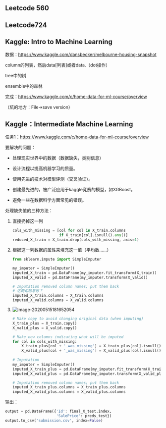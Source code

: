 ## Leetcode 560

## Leetcode724



## Kaggle: Intro to Machine Learning

数据：https://www.kaggle.com/dansbecker/melbourne-housing-snapshot

column的列表，然后data[列表]或者data.（dot操作）

tree中的树

ensemble中的森林

完成：https://www.kaggle.com/c/home-data-for-ml-course/overview

（坑的地方：File->save version）



## Kaggle：Intermediate Machine Learning

任务1：https://www.kaggle.com/c/home-data-for-ml-course/overview

要解决的问题：

- 处理现实世界中的数据（数据缺失，类别信息）

- 设计流程以提高机器学习的质量。
- 使用先进的技术对模型评测（交叉验证）。
- 创建最先进的，被广泛应用于kaggle竞赛的模型，如XGBoost。
- 避免一些在数据科学方面常见的错误。



处理缺失值的三种方法：

1. 直接扔掉这一列

   ```python
   cols_with_missing = [col for col in X_train.columns
                        if X_train[col].isnull().any()]
   reduced_X_train = X_train.drop(cols_with_missing, axis=1)
   ```

   

2. 根据这一列数据的属性来填充这一值（平均数......）

   ```python
   from sklearn.impute import SimpleImputer
   
   my_imputer = SimpleImputer()
   imputed_X_train = pd.DataFrame(my_imputer.fit_transform(X_train))
   imputed_X_valid = pd.DataFrame(my_imputer.transform(X_valid))
   
   # Imputation removed column names; put them back
   # 这两句啥意思？
   imputed_X_train.columns = X_train.columns
   imputed_X_valid.columns = X_valid.columns
   ```

   

3. ![image-20200515181652054](D:\CheckInThreePigs\img\image-20200515181652054.png)

   ```python
   # Make copy to avoid changing original data (when imputing)
   X_train_plus = X_train.copy()
   X_valid_plus = X_valid.copy()
   
   # Make new columns indicating what will be imputed
   for col in cols_with_missing:
       X_train_plus[col + '_was_missing'] = X_train_plus[col].isnull()
       X_valid_plus[col + '_was_missing'] = X_valid_plus[col].isnull()
       
   # Imputation
   my_imputer = SimpleImputer()
   imputed_X_train_plus = pd.DataFrame(my_imputer.fit_transform(X_train_plus))
   imputed_X_valid_plus = pd.DataFrame(my_imputer.transform(X_valid_plus))
   
   # Imputation removed column names; put them back
   imputed_X_train_plus.columns = X_train_plus.columns
   imputed_X_valid_plus.columns = X_valid_plus.columns
   ```





输出：

```python
output = pd.DataFrame({'Id': final_X_test.index,
                       'SalePrice': preds_test})
output.to_csv('submission.csv', index=False)
```











